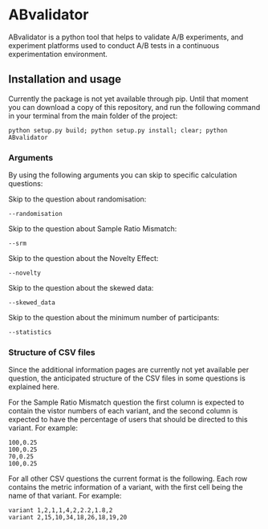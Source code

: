 # ABvalidator

ABvalidator is a python tool that helps to validate A/B experiments, and experiment platforms used to conduct A/B tests in a continuous experimentation environment.


## Installation and usage
Currently the package is not yet available through pip. Until that moment you can download a copy of this repository, and run the following command in your terminal from the main folder of the project:

    python setup.py build; python setup.py install; clear; python ABvalidator

 ### Arguments
 By using the following arguments you can skip to specific calculation questions:

Skip to the question about randomisation:

    --randomisation 

Skip to the question about Sample Ratio Mismatch:

    --srm 

Skip to the question about the Novelty Effect:

    --novelty 

Skip to the question about the skewed data:

    --skewed_data

 

Skip to the question about the minimum number of participants:

    --statistics 


### Structure of CSV files
Since the additional information pages are currently not yet available per question, the anticipated structure of the CSV files in some questions is explained here.

For the Sample Ratio Mismatch question the first column is expected to contain the vistor numbers of each variant, and the second column is expected to have the percentage of users that should be directed to this variant. 
For example:

    100,0.25
    100,0.25
    70,0.25
    100,0.25

For all other CSV questions the current format is the following. Each row contains the metric information of a variant, with the first cell being the name of that variant.
For example:

    variant 1,2,1,1,4,2,2.2,1.8,2
    variant 2,15,10,34,18,26,18,19,20

